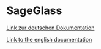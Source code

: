 # SageGlass

[Link zur deutschen Dokumentation](https://www.symcon.de/de/service/dokumentation/modulreferenz/sageglass-bacnet/)

[Link to the english documentation](https://www.symcon.de/en/service/documentation/module-reference/sageglass-bacnet/)